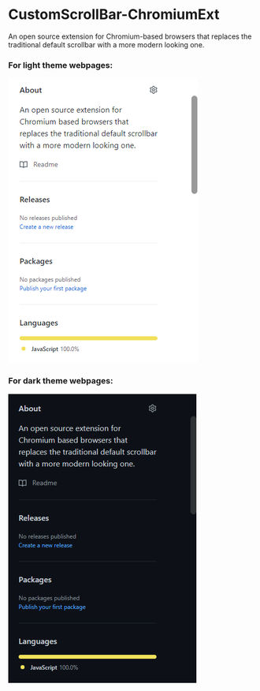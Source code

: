 # CustomScrollBar-ChromiumExt
An open source extension for Chromium-based browsers that replaces the traditional default scrollbar with a more modern looking one.

### For light theme webpages:

![Light theme](screenshots/light-theme.png)

### For dark theme webpages:

![Dark theme](screenshots/dark-theme.png)
